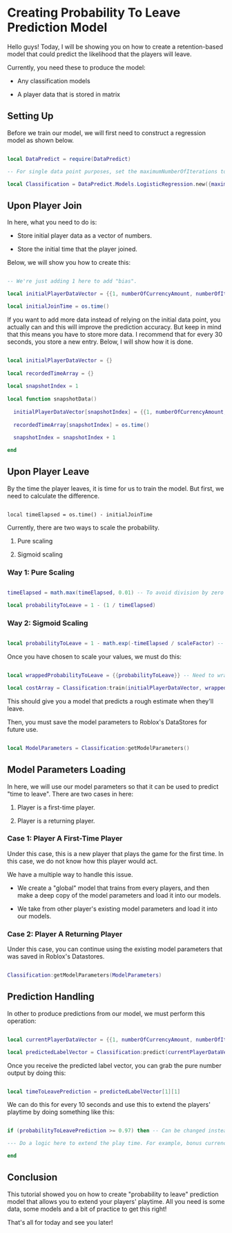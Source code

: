 # Creating Probability To Leave Prediction Model

Hello guys! Today, I will be showing you on how to create a retention-based model that could predict the likelihood that the players will leave.

Currently, you need these to produce the model:

* Any classification models

* A player data that is stored in matrix

## Setting Up

Before we train our model, we will first need to construct a regression model as shown below.

```lua

local DataPredict = require(DataPredict)

-- For single data point purposes, set the maximumNumberOfIterations to 1 to avoid overfitting. Additionally, the more number of maximumNumberOfIterations you have, the lower the learningRate it should be to avoid "inf" and "nan" issues.

local Classification = DataPredict.Models.LogisticRegression.new({maximumNumberOfIterations = 1, learningRate = 0.3})

```

## Upon Player Join

In here, what you need to do is:

* Store initial player data as a vector of numbers.

* Store the initial time that the player joined.

Below, we will show you how to create this:

```lua

-- We're just adding 1 here to add "bias".

local initialPlayerDataVector = {{1, numberOfCurrencyAmount, numberOfItemsAmount, timePlayedInCurrentSession, timePlayedInAllSessions, healthAmount}}

local initialJoinTime = os.time()

```

If you want to add more data instead of relying on the initial data point, you actually can and this will improve the prediction accuracy. But keep in mind that this means you have to store more data. I recommend that for every 30 seconds, you store a new entry. Below, I will show how it is done.

```lua

local initialPlayerDataVector = {}
  
local recordedTimeArray = {}
  
local snapshotIndex = 1
  
local function snapshotData()
  
  initialPlayerDataVector[snapshotIndex] = {{1, numberOfCurrencyAmount, numberOfItemsAmount, timePlayedInCurrentSession, timePlayedInAllSessions, healthAmount}}
  
  recordedTimeArray[snapshotIndex] = os.time()
  
  snapshotIndex = snapshotIndex + 1

end

```

## Upon Player Leave

By the time the player leaves, it is time for us to train the model. But first, we need to calculate the difference.

```

local timeElapsed = os.time() - initialJoinTime

```

Currently, there are two ways to scale the probability.

1. Pure scaling

2. Sigmoid scaling

### Way 1: Pure Scaling

```lua

timeElapsed = math.max(timeElapsed, 0.01) -- To avoid division by zero that could lead to "inf" values.

local probabilityToLeave = 1 - (1 / timeElapsed)

```

### Way 2: Sigmoid Scaling

```lua

local probabilityToLeave = 1 - math.exp(-timeElapsed / scaleFactor) -- Large scaleFactor means slower growth.

```

Once you have chosen to scale your values, we must do this:

```lua

local wrappedProbabilityToLeave = {{probabilityToLeave}} -- Need to wrap this as our models can only accept matrices.

local costArray = Classification:train(initialPlayerDataVector, wrappedTimeToLeave)

```

This should give you a model that predicts a rough estimate when they'll leave.

Then, you must save the model parameters to Roblox's DataStores for future use.

```lua

local ModelParameters = Classification:getModelParameters()

```

## Model Parameters Loading 

In here, we will use our model parameters so that it can be used to predict "time to leave". There are two cases in here:

1. Player is a first-time player.

2. Player is a returning player.

### Case 1: Player A First-Time Player

Under this case, this is a new player that plays the game for the first time. In this case, we do not know how this player would act.

We have a multiple way to handle this issue.

* We create a "global" model that trains from every players, and then make a deep copy of the model parameters and load it into our models.

* We take from other player's existing model parameters and load it into our models.

### Case 2: Player A Returning Player

Under this case, you can continue using the existing model parameters that was saved in Roblox's Datastores.

```lua

Classification:getModelParameters(ModelParameters)

```

## Prediction Handling

In other to produce predictions from our model, we must perform this operation:

```lua

local currentPlayerDataVector = {{1, numberOfCurrencyAmount, numberOfItemsAmount, timePlayedInCurrentSession, timePlayedInAllSessions, healthAmount}}

local predictedLabelVector = Classification:predict(currentPlayerDataVector)

```

Once you receive the predicted label vector, you can grab the pure number output by doing this:

```lua

local timeToLeavePrediction = predictedLabelVector[1][1]

```

We can do this for every 10 seconds and use this to extend the players' playtime by doing something like this:

```lua

if (probabilityToLeavePrediction >= 0.97) then -- Can be changed instead of less than 1 minute (or 60 seconds).

--- Do a logic here to extend the play time. For example, bonus currency multiplier duration or random event.

end

```

## Conclusion

This tutorial showed you on how to create "probability to leave" prediction model that allows you to extend your players' playtime. All you need is some data, some models and a bit of practice to get this right!

That's all for today and see you later!

